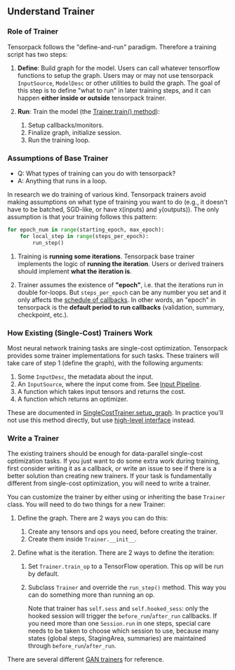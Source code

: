 ## Understand Trainer

### Role of Trainer

Tensorpack follows the "define-and-run" paradigm. Therefore a training script has two steps:

1. __Define__: Build graph for the model.
	Users can call whatever tensorflow functions to setup the graph.
	Users may or may not use tensorpack `InputSource`, `ModelDesc` or other utilities to build the graph.
	The goal of this step is to define "what to run" in later training steps,
	and it can happen __either inside or outside__ tensorpack trainer.

2. __Run__: Train the model (the [Trainer.train() method](../modules/train.html#tensorpack.train.Trainer.train)):

	1. Setup callbacks/monitors.
	2. Finalize graph, initialize session.
	3. Run the training loop.


### Assumptions of Base Trainer

* Q: What types of training can you do with tensorpack?
* A: Anything that runs in a loop.

In research we do training of various kind.
Tensorpack trainers avoid making assumptions on what type of training
you want to do (e.g., it doesn't have to be batched, SGD-like, or have `X`(inputs) and `y`(outputs)).
The only assumption is that your training follows this pattern:
```python
for epoch_num in range(starting_epoch, max_epoch):
	for local_step in range(steps_per_epoch):
		run_step()
```

1. Training is **running some iterations**.
Tensorpack base trainer implements the logic of __running the iteration__.
Users or derived trainers should implement __what the iteration is__.

2. Trainer assumes the existence of __"epoch"__, i.e. that the iterations run in double for-loops.
But `steps_per_epoch` can be any number you set
and it only affects the [schedule of callbacks](extend/callback.html).
In other words, an "epoch" in tensorpack is the __default period to run callbacks__ (validation, summary, checkpoint, etc.).


### How Existing (Single-Cost) Trainers Work

Most neural network training tasks are single-cost optimization.
Tensorpack provides some trainer implementations for such tasks.
These trainers will take care of step 1 (define the graph), with the following arguments:

1. Some `InputDesc`, the metadata about the input.
2. An `InputSource`, where the input come from. See [Input Pipeline](input-source.html).
3. A function which takes input tensors and returns the cost.
4. A function which returns an optimizer.

These are documented in [SingleCostTrainer.setup_graph](../modules/train.html#tensorpack.train.SingleCostTrainer.setup_graph).
In practice you'll not use this method directly, but use [high-level interface](../tutorial/training-interface.html#with-modeldesc-and-trainconfig) instead.


### Write a Trainer

The existing trainers should be enough for data-parallel single-cost optimization tasks.
If you just want to do some extra work during training, first consider writing it as a callback,
or write an issue to see if there is a better solution than creating new trainers.
If your task is fundamentally different from single-cost optimization, you will need to write a trainer.

You can customize the trainer by either using or inheriting the base `Trainer` class.
You will need to do two things for a new Trainer:

1. Define the graph. There are 2 ways you can do this:
    1. Create any tensors and ops you need, before creating the trainer.
    2. Create them inside `Trainer.__init__`.

2. Define what is the iteration. There are 2 ways to define the iteration:
	1. Set `Trainer.train_op` to a TensorFlow operation. This op will be run by default.
	2. Subclass `Trainer` and override the `run_step()` method. This way you can
       do something more than running an op. 

       Note that trainer has `self.sess` and `self.hooked_sess`: only the hooked
       session will trigger the `before_run`/`after_run` callbacks.
       If you need more than one `Session.run` in one steps, special care needs
       to be taken to choose which session to use, because many states 
       (global steps, StagingArea, summaries) are maintained through `before_run`/`after_run`.
       

There are several different [GAN trainers](../../examples/GAN/GAN.py) for reference.
